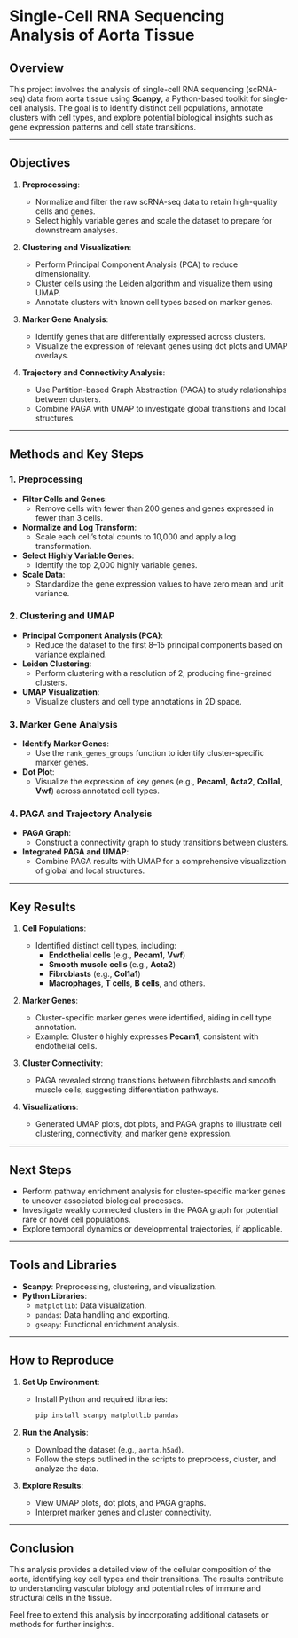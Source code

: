 # Single-Cell RNA Sequencing Analysis of Aorta Tissue

## Overview
This project involves the analysis of single-cell RNA sequencing (scRNA-seq) data from aorta tissue using **Scanpy**, a Python-based toolkit for single-cell analysis. The goal is to identify distinct cell populations, annotate clusters with cell types, and explore potential biological insights such as gene expression patterns and cell state transitions.

---

## Objectives
1. **Preprocessing**:
   - Normalize and filter the raw scRNA-seq data to retain high-quality cells and genes.
   - Select highly variable genes and scale the dataset to prepare for downstream analyses.

2. **Clustering and Visualization**:
   - Perform Principal Component Analysis (PCA) to reduce dimensionality.
   - Cluster cells using the Leiden algorithm and visualize them using UMAP.
   - Annotate clusters with known cell types based on marker genes.

3. **Marker Gene Analysis**:
   - Identify genes that are differentially expressed across clusters.
   - Visualize the expression of relevant genes using dot plots and UMAP overlays.

4. **Trajectory and Connectivity Analysis**:
   - Use Partition-based Graph Abstraction (PAGA) to study relationships between clusters.
   - Combine PAGA with UMAP to investigate global transitions and local structures.

---

## Methods and Key Steps

### **1. Preprocessing**
- **Filter Cells and Genes**:
  - Remove cells with fewer than 200 genes and genes expressed in fewer than 3 cells.
- **Normalize and Log Transform**:
  - Scale each cell’s total counts to 10,000 and apply a log transformation.
- **Select Highly Variable Genes**:
  - Identify the top 2,000 highly variable genes.
- **Scale Data**:
  - Standardize the gene expression values to have zero mean and unit variance.

### **2. Clustering and UMAP**
- **Principal Component Analysis (PCA)**:
  - Reduce the dataset to the first 8–15 principal components based on variance explained.
- **Leiden Clustering**:
  - Perform clustering with a resolution of 2, producing fine-grained clusters.
- **UMAP Visualization**:
  - Visualize clusters and cell type annotations in 2D space.

### **3. Marker Gene Analysis**
- **Identify Marker Genes**:
  - Use the `rank_genes_groups` function to identify cluster-specific marker genes.
- **Dot Plot**:
  - Visualize the expression of key genes (e.g., **Pecam1**, **Acta2**, **Col1a1**, **Vwf**) across annotated cell types.

### **4. PAGA and Trajectory Analysis**
- **PAGA Graph**:
  - Construct a connectivity graph to study transitions between clusters.
- **Integrated PAGA and UMAP**:
  - Combine PAGA results with UMAP for a comprehensive visualization of global and local structures.

---

## Key Results
1. **Cell Populations**:
   - Identified distinct cell types, including:
     - **Endothelial cells** (e.g., **Pecam1**, **Vwf**)
     - **Smooth muscle cells** (e.g., **Acta2**)
     - **Fibroblasts** (e.g., **Col1a1**)
     - **Macrophages**, **T cells**, **B cells**, and others.

2. **Marker Genes**:
   - Cluster-specific marker genes were identified, aiding in cell type annotation.
   - Example: Cluster `0` highly expresses **Pecam1**, consistent with endothelial cells.

3. **Cluster Connectivity**:
   - PAGA revealed strong transitions between fibroblasts and smooth muscle cells, suggesting differentiation pathways.

4. **Visualizations**:
   - Generated UMAP plots, dot plots, and PAGA graphs to illustrate cell clustering, connectivity, and marker gene expression.

---

## Next Steps
- Perform pathway enrichment analysis for cluster-specific marker genes to uncover associated biological processes.
- Investigate weakly connected clusters in the PAGA graph for potential rare or novel cell populations.
- Explore temporal dynamics or developmental trajectories, if applicable.

---

## Tools and Libraries
- **Scanpy**: Preprocessing, clustering, and visualization.
- **Python Libraries**:
  - `matplotlib`: Data visualization.
  - `pandas`: Data handling and exporting.
  - `gseapy`: Functional enrichment analysis.

---

## How to Reproduce
1. **Set Up Environment**:
   - Install Python and required libraries:
     ```bash
     pip install scanpy matplotlib pandas
     ```

2. **Run the Analysis**:
   - Download the dataset (e.g., `aorta.h5ad`).
   - Follow the steps outlined in the scripts to preprocess, cluster, and analyze the data.

3. **Explore Results**:
   - View UMAP plots, dot plots, and PAGA graphs.
   - Interpret marker genes and cluster connectivity.

---

## Conclusion
This analysis provides a detailed view of the cellular composition of the aorta, identifying key cell types and their transitions. The results contribute to understanding vascular biology and potential roles of immune and structural cells in the tissue.

Feel free to extend this analysis by incorporating additional datasets or methods for further insights.
